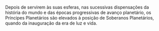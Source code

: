 ﻿Depois de servirem às suas esferas, nas sucessivas dispensações da história do mundo e das épocas progressivas de avanço planetário, os Príncipes Planetários são elevados à posição de Soberanos Planetários, quando da inauguração da era de luz e vida.